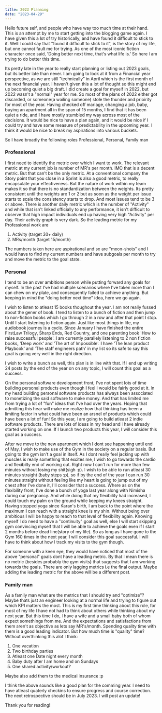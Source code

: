 ```yaml
--- 
title: 2023 Planning 
date: "2023-04-29" 
--- 
```


Hello future self, and people who have way too much time at their hand.  This is
an attempt by me to start getting into the blogging game again.  I have given
this a lot of try historically, and have found it difficult to stick to it. Well
I could say that "found it difficult to stick to it", is the story of my life,
but one cannot fault me for trying. As one of the most iconic fiction character
once said, 'Doing better next time, that's what life is.' So here I am trying to
do better this time.

Its pretty late in the year to really start planning or listing out 2023 goals,
but its better late than never. I am going to look at it from a Financial year
perspective, as we are still "technically" in April which is the first month of
the next financial year. I haven't given this a lot of thought so this might end
up becoming quiet a big draft. I did create a goal for myself in 2022, but 2022
wasn't a "normal" year for me. So most of the plans of 2022 either got
discarded, or someone(a wailing someone) stole the thunder and prioirity for
most of the year.  Having checked off mariage, changing a job, baby, buying an
apartment all in the span of 15 months, I find that it has been quiet a ride,
and I have mostly stumbled my way across most of the decisions. 
It would be nice to have a plan again, and it would be nice if I could try and
have some measure of predictability in the upcoming year. I think it would be
nice to break my aspirations into various buckets.

So I have broadly the following roles Professional, Personal, Family man

### Professional

I first need to identify the metric over which I want to work. The relevant
metric at my current job is number of MR's per month. IMO that is a decent
metric. But that can't be the only metric. At a conventional company the Story
point that you close in a Sprint is also a good metric, to really encapsulate 
your effectiveness. But the nature of work within my team makes it so that there 
is no standardization between the weights. Its pretty consistent until the 
weights are 1 or 2 but as soon as the weight per issue starts to scale the 
consistency starts to drop. And most issues tend to be 3 or above. 
There is another daily metric which is the number of "Activity" and while that
isn't linked officially to any performance, it isn't difficult to observe that
high impact individuals end up having very high "Activity" per day. Their
activity graph is very dark. 
So the leading metric for my Professional work are
1. Activity (target 30+ daily)
2. MRs/month (target 15/month)

The numbers taken here are aspirational and so are "moon-shots" and I would have
to find my current numbers and have subgoals per month to try and move the
metric to the goal state.

### Personal

I tend to be an over ambitions person while putting forward any goals for
myself. In the past I've had multiple scenarios where I've taken more than I can
chew on my plate, and consequently failed to achieve anything. But keeping in
mind the "doing better next time" idea, here we go again.

I wish to listen to atleast 15 books thoughout the year. I am not really fussed
about the gener of book. I tend to listen to a bunch of fiction and then jump to
non-fiction books which I go through 2 in a row and after that point I stop.
Until I start listening to fiction again. Just like most things in life, my
audiobook journey is a cycle. Since January I have finished the entire FirstLaw
Trilogy, Sharp Ends, Red Country, and one parenting book 'How to raise
successful people'. I am currently parallely listening to 2 non fiction books,
'Deep work' and 'The art of Impossible'. I have 'The lean product Playbook' and
'The staff engineers path' in my list so its safe to say this goal is going
very well in the right direction.

I wish to write a bunch as well, this plan is in line with that. If I end up
writing 24 posts by the end of the year on on any topic, I will count this goal
as a success.

On the personal software development front, I've not spent lots of time building
personal products even though I feel I would be fairly good at it.  In my head
building personal software products has always been associated to monetizing the
said software to make money. And that has limited me from trying a lot of "fun"
ideas that I've had over the years. Hoping that admitting this hear will make me
realize how that thinking has been a limiting factor in what could have been an
arsnel of products which could have been a lot of fun! So this year, I am going
to build atleast 2 indie software products. There are lots of ideas in my head
and I have already started working on one. If I launch two products this year, I
will consider this goal as a success.

After we move to the new apartment which I dont see happening until end of May,
I wish to make use of the Gym in the society on a regular basis. But going to
the gym isn't a goal in itself. As I dont really feel jacking up with muscles is
really something that excites me, I wish to go towards the cardio and flexibilty
end of working out. Right now I can't run for more than few minutes without
losing my shit(sigh :p). I wish to be able to run atleast 30 minutes straight
(baby steps :p), so if by the end of the year I can run 30 minutes straight
without feeling like my heart is going to jump out of my chest after I've done
it, I'll consider that a success. Where as on the flexibility front, I've done a
bunch of yoga last year along with Nimisha during our pregnancy. And while doing
that my flexibility had increased, I could touch my palm on the ground while
keeping my knees straight. Having stopped yoga since Karan's birth, I am back to
the point where the maximum I can reach with a straight knee is my shin. Without
being over ambitious I will be happy to reach to that level of flexibility
again. Knowing myself I do need to have a "continuity" goal as well, else I will
start skipping gym convincing myself that I will be able to achieve the goals
even if I start 2 months before dead line(story of my life). So as long as I
have gone to the Gym 160 times in the next year, I will consider this goal
successful. I will have to think about how I track my visits to the gym though.

For someone with a keen eye, they would have noticed that most of the above
"personal" goals dont have a leading metric. By that I mean there is no metric
(besides probably the gym visits) that suggests that I am working towards the
goals. There are only lagging metrics i.e the final output. Maybe adding the
leading metric for the above will be a different post.

### Family man

As a family man what are the metrics that I should try and "optimize"? Maybe
thats just an engineer looking at a normal life and trying to figure out which
KPI matters the most. This is my first time thinking about this role, for most
of my life I have not had to think about others while thinking about my
next year. But this time I do, I have a wife and a small baby both of whom
expect somethings from me. And the expectations and satisfactions from them
aren't as objective as lets say MR's/month. Spending quality time with them is a
good leading indicator. But how much time is "quality" time?
Without overthinking this alot I think:
1. One vacation
2. Two birthday parties
3. Atleast one Date night every month
4. Baby duty after I am home and on Sundays
5. One shared activity/workout?

Maybe also add them to the medical insurance :p

I think the above sounds like a good plan for the comming year. I need to have
atleast quaterly checkins to ensure progress and course correction. The next
retrospective should be in July 2023. I will post an update!

Thank you for reading!
